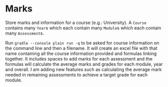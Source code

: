 # Marks

Store marks and information for a course (e.g.: University). A `Course` contains many `Year`s which each contain many `Module`s which each contain many `Assessment`s.

Run `gradle --console plain run -q` to be asked for course information on the command line and then a filename. It will create an excel file with that name containing all the course information provided and formulas linking together. It includes spaces to add marks for each assessment and the formulas will calculate the average marks and grades for each module, year and overall. I am adding new features such as calculating the average mark needed in remaining assessments to achieve a target grade for each module.